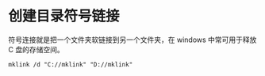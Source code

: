 # 创建目录符号链接

符号连接就是把一个文件夹软链接到另一个文件夹，在 windows 中常可用于释放 C 盘的存储空间。

```
mklink /d "C://mklink" "D://mklink"
```
